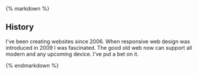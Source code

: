 {% markdown %}

## History

I've been creating websites since 2006. When responsive web design was introduced in 2009 I was fascinated. The good old web now can support all modern and any upcoming device. I've put a bet on it.

{% endmarkdown %}
